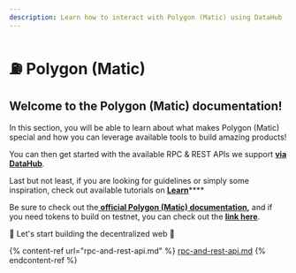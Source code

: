```yaml
---
description: Learn how to interact with Polygon (Matic) using DataHub
---
```


# ⛽ Polygon (Matic)

## Welcome to the Polygon (Matic) documentation! <a href="#welcome-to-the-polkadot-documentation" id="welcome-to-the-polkadot-documentation"></a>

In this section, you will be able to learn about what makes Polygon (Matic) special and how you can leverage available tools to build amazing products!

You can then get started with the available RPC & REST APIs we support [**via DataHub**](https://datahub.figment.io/sign\_up?service=matic).

Last but not least, if you are looking for guidelines or simply some inspiration, check out available tutorials on [**Learn**](https://learn.figment.io/protocols/polygon)****

Be sure to check out the[ **official Polygon (Matic) documentation**](https://docs.matic.network/docs/develop/getting-started)**,** and if you need tokens to build on testnet, you can check out the [**link here**](https://faucet.matic.network/).

🚀 Let's start building the decentralized web 🚀[  \
](https://learn.figment.io/network-documentation/polkadot/polkadot-101)

{% content-ref url="rpc-and-rest-api.md" %}
[rpc-and-rest-api.md](rpc-and-rest-api.md)
{% endcontent-ref %}
